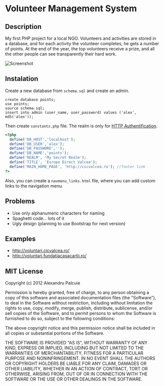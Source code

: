 # Volunteer Management System

## Description
My first PHP project for a local NGO. Volunteers and activities are stored in a database, and for each activity the volunteer completes, he gets a number of points. At the end of the year, the top volunteers receive a prize, and all the other people can see transparently their hard work.

![Screenshot](https://github.com/palcu/vms/raw/master/screenshots/s1_voluntari.png)

## Instalation
Create a new database from `schema.sql` and create an admin.

```mysql
create database points;
use points;
source schema.sql;
insert into admin (user_name, user_password) values ('alex', md5('alex'));
```

Then create `constants.php` file. The realm is only for [HTTP Authentification](http://en.wikipedia.org/wiki/Basic_access_authentication).

```php
<?php
  define('DB_HOST','localhost');
  define('DB_USER','alex');
  define('DB_PASSWORD','');
  define('DB_NAME','points');
  define('REALM', 'My Secret Realm');
  define('TITLE', 'Europe Direct Valcea');
  define('MAIN_HOME_PAGE', 'http://cicvalcea.ro'); //footer link
?>
```

Also, you can create a `navmenu_links.html` file, where you can add custom links to the navigation menu.

## Problems
* Use only alphanumeric characters for naming
* Spaghetti code... lots of it
* Ugly design (planning to use Bootstrap for next version)

## Examples
* http://voluntari.cicvalcea.ro/
* http://voluntari.fundatiacasacartii.ro/

## MIT License
Copyright (c) 2012 Alexandru Palcuie

Permission is hereby granted, free of charge, to any person obtaining a copy of this software and associated documentation files (the "Software"), to deal in the Software without restriction, including without limitation the rights to use, copy, modify, merge, publish, distribute, sublicense, and/or sell copies of the Software, and to permit persons to whom the Software is furnished to do so, subject to the following conditions:

The above copyright notice and this permission notice shall be included in all copies or substantial portions of the Software.

THE SOFTWARE IS PROVIDED "AS IS", WITHOUT WARRANTY OF ANY KIND, EXPRESS OR IMPLIED, INCLUDING BUT NOT LIMITED TO THE WARRANTIES OF MERCHANTABILITY, FITNESS FOR A PARTICULAR PURPOSE AND NONINFRINGEMENT. IN NO EVENT SHALL THE AUTHORS OR COPYRIGHT HOLDERS BE LIABLE FOR ANY CLAIM, DAMAGES OR OTHER LIABILITY, WHETHER IN AN ACTION OF CONTRACT, TORT OR OTHERWISE, ARISING FROM, OUT OF OR IN CONNECTION WITH THE SOFTWARE OR THE USE OR OTHER DEALINGS IN THE SOFTWARE.
